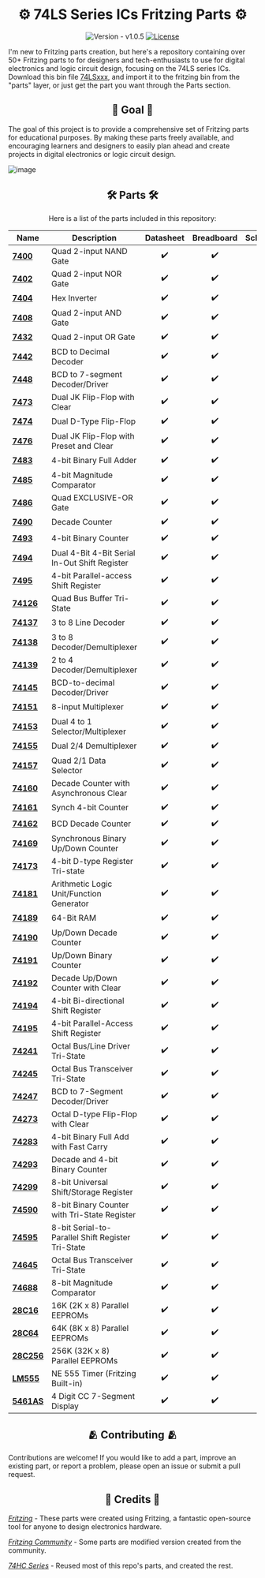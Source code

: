 <h1 align="center"> <strong> ⚙️ 74LS Series ICs Fritzing Parts ⚙️ </strong> </h1>

<div align="center">

  ![Version - v1.0.5](https://img.shields.io/badge/Fritzing-v0.9.10-2ea44f?logo=git&logoColor=red)
  <a href="./LICENSE.txt">
    <img src="https://img.shields.io/badge/License-CC_BY--SA-2ea44f.svg" alt="License">
  </a>
</div>

I'm new to Fritzing parts creation, but here's a repository containing over 50+ Fritzing parts to for designers and tech-enthusiasts to use for digital electronics and logic circuit design, focusing on the 74LS series ICs. Download this bin file [74LSxxx](./74LSxxx.fzbz), and import it to the fritzing bin from the "parts" layer, or just get the part you want through the Parts section.

<h2 align="center"> <strong> 🎯 Goal 🎯  </strong> </h2>

The goal of this project is to provide a comprehensive set of Fritzing parts for educational purposes. By making these parts freely available, and encouraging learners and designers to easily plan ahead and create projects in digital electronics or logic circuit design.

![image](https://github.com/Adr-hyng/74LS-Series-Fritzing-Parts/assets/95139246/3a4984e7-7473-4a3c-b384-7f688c7436f3)


<h2 align="center"> <strong> 🛠️ Parts 🛠️  </strong> </h2>

<div align="center">

  Here is a list of the parts included in this repository:

| <div align="center"> Name </div>                    |<div align="center"> Description </div>| <div align="center"> Datasheet </div> | <div align="center"> Breadboard </div>  | <div align="center"> Schematic </div> | <div align="center"> PCB </div>        |
| ----------------------- | --------------------------------------------- |:----:| --- | --- | ------------------ |
| <b>[7400](./Parts/74LS00.fzpz)</b>     | Quad 2-input NAND Gate                        |  ✔️  | <div align="center"> ✔️ </div> | <div align="center"> ✔️ </div> | ✔️                 |
| <b>[7402](./Parts/74LS02.fzpz)</b>     | Quad 2-input NOR Gate                        |  ✔️  | <div align="center"> ✔️ </div> | <div align="center"> ✔️ </div> | ✔️                 |
| <b>[7404](./Parts/74LS04.fzpz)</b>     | Hex Inverter                        |  ✔️  | <div align="center"> ✔️ </div> | <div align="center"> ✔️ </div> | ✔️                 |
| <b>[7408](./Parts/74LS08.fzpz)</b>     | Quad 2-input AND Gate                        |  ✔️  | <div align="center"> ✔️ </div> | <div align="center"> ✔️ </div> | ✔️                 |
| <b>[7432](./Parts/74LS32.fzpz)</b>     | Quad 2-input OR Gate                        |  ✔️  | <div align="center"> ✔️ </div> | <div align="center"> ✔️ </div> | ✔️                 |
| <b>[7442](./Parts/74LS42.fzpz)</b>     | BCD to Decimal Decoder                        |  ✔️  | <div align="center"> ✔️ </div> | <div align="center"> ✔️ </div> | ✔️                 |
| <b>[7448](./Parts/SN74LS48.fzpz)</b>     |  BCD to 7-segment Decoder/Driver                        |  ✔️  | <div align="center"> ✔️ </div> | <div align="center"> ✔️ </div> | ✔️                 |
| <b>[7473](./Parts/74LS73.fzpz)</b>     |   Dual JK Flip-Flop with Clear                        |  ✔️  | <div align="center"> ✔️ </div> | <div align="center"> ❌ </div> | ✔️                 |
| <b>[7474](./Parts/74LS74.fzpz)</b>     |    Dual D-Type Flip-Flop                        |  ✔️  | <div align="center"> ✔️ </div> | <div align="center"> ❌ </div> | ✔️                 |
| <b>[7476](./Parts/74LS76.fzpz)</b>     |    Dual JK Flip-Flop with Preset and Clear                        |  ✔️  | <div align="center"> ✔️ </div> | <div align="center"> ✔️ </div> | ✔️                 |
| <b>[7483](./Parts/74LS83.fzpz)</b>     |    4-bit Binary Full Adder                        |  ✔️  | <div align="center"> ✔️ </div> | <div align="center"> ✔️ </div> | ✔️                 |
| <b>[7485](./Parts/74LS85.fzpz)</b>     |    4-bit Magnitude Comparator                        |  ✔️  | <div align="center"> ✔️ </div> | <div align="center"> ✔️ </div> | ✔️                 |
| <b>[7486](./Parts/74LS86.fzpz)</b>     |     Quad EXCLUSIVE-OR Gate                        |  ✔️  | <div align="center"> ✔️ </div> | <div align="center"> ✔️ </div> | ✔️                 |
| <b>[7490](./Parts/74LS90.fzpz)</b>     |     Decade Counter                        |  ✔️  | <div align="center"> ✔️ </div> | <div align="center"> ❌ </div> | ✔️                 |
| <b>[7493](./Parts/74LS93.fzpz)</b>     |     4-bit Binary Counter                        |  ✔️  | <div align="center"> ✔️ </div> | <div align="center"> ❌ </div> | ✔️                 |
| <b>[7494](./Parts/74LS94.fzpz)</b>     |     Dual 4-Bit 4-Bit Serial In-Out Shift Register                        |  ✔️  | <div align="center"> ✔️ </div> | <div align="center"> ✔️ </div> | ✔️                 |
| <b>[7495](./Parts/74LS95.fzpz)</b>     |     4-bit Parallel-access Shift Register                        |  ✔️  | <div align="center"> ✔️ </div> | <div align="center"> ❌ </div> | ✔️                 |
| <b>[74126](./Parts/74LS126.fzpz)</b>     |     Quad Bus Buffer Tri-State                        |  ✔️  | <div align="center"> ✔️ </div> | <div align="center"> ❌ </div> | ✔️                 |
| <b>[74137](./Parts/74LS137.fzpz)</b>     |     3 to 8 Line Decoder                        |  ✔️  | <div align="center"> ✔️ </div> | <div align="center"> ✔️ </div> | ✔️                 |
| <b>[74138](./Parts/74LS138.fzpz)</b>     |     3 to 8 Decoder/Demultiplexer                        |  ✔️  | <div align="center"> ✔️ </div> | <div align="center"> ✔️ </div> | ✔️                 |
| <b>[74139](./Parts/74LS139.fzpz)</b>     |     2 to 4 Decoder/Demultiplexer                        |  ✔️  | <div align="center"> ✔️ </div> | <div align="center"> ✔️ </div> | ✔️                 |
| <b>[74145](./Parts/74LS145.fzpz)</b>     |     BCD-to-decimal Decoder/Driver                        |  ✔️  | <div align="center"> ✔️ </div> | <div align="center"> ✔️ </div> | ✔️                 |
| <b>[74151](./Parts/74LS151.fzpz)</b>     |      8-input Multiplexer                        |  ✔️  | <div align="center"> ✔️ </div> | <div align="center"> ✔️ </div> | ✔️                 |
| <b>[74153](./Parts/74LS153.fzpz)</b>     |       Dual 4 to 1 Selector/Multiplexer                        |  ✔️  | <div align="center"> ✔️ </div> | <div align="center"> ✔️ </div> | ✔️                 |
| <b>[74155](./Parts/74LS155.fzpz)</b>     |       Dual 2/4 Demultiplexer                        |  ✔️  | <div align="center"> ✔️ </div> | <div align="center"> ✔️ </div> | ✔️                 |
| <b>[74157](./Parts/74LS157.fzpz)</b>     |        Quad 2/1 Data Selector                        |  ✔️  | <div align="center"> ✔️ </div> | <div align="center"> ✔️ </div> | ✔️                 |
| <b>[74160](./Parts/74LS160.fzpz)</b>     |        Decade Counter with Asynchronous Clear                        |  ✔️  | <div align="center"> ✔️ </div> | <div align="center"> ✔️ </div> | ✔️                 |
| <b>[74161](./Parts/74LS161.fzpz)</b>     |        Synch 4-bit Counter                        |  ✔️  | <div align="center"> ✔️ </div> | <div align="center"> ✔️ </div> | ✔️                 |
| <b>[74162](./Parts/74LS162.fzpz)</b>     |        BCD Decade Counter                        |  ✔️  | <div align="center"> ✔️ </div> | <div align="center"> ✔️ </div> | ✔️                 |
| <b>[74169](./Parts/74LS169.fzpz)</b>     |        Synchronous Binary Up/Down Counter                        |  ✔️  | <div align="center"> ✔️ </div> | <div align="center"> ✔️ </div> | ✔️                 |
| <b>[74173](./Parts/74LS173.fzpz)</b>     |        4-bit D-type Register Tri-state                        |  ✔️  | <div align="center"> ✔️ </div> | <div align="center"> ✔️ </div> | ✔️                 |
| <b>[74181](./Parts/SN74LS181.fzpz)</b>     |        Arithmetic Logic Unit/Function Generator                        |  ✔️  | <div align="center"> ✔️ </div> | <div align="center"> ✔️ </div> | ✔️                 |
| <b>[74189](./Parts/74LS189.fzpz)</b>     |        64-Bit RAM                        |  ✔️  | <div align="center"> ✔️ </div> | <div align="center"> ✔️ </div> | ✔️                 |
| <b>[74190](./Parts/74LS190.fzpz)</b>     |        Up/Down Decade Counter                        |  ✔️  | <div align="center"> ✔️ </div> | <div align="center"> ✔️ </div> | ✔️                 |
| <b>[74191](./Parts/74LS191.fzpz)</b>     |        Up/Down Binary Counter                        |  ✔️  | <div align="center"> ✔️ </div> | <div align="center"> ✔️ </div> | ✔️                 |
| <b>[74192](./Parts/74LS192.fzpz)</b>     |        Decade Up/Down Counter with Clear                        |  ✔️  | <div align="center"> ✔️ </div> | <div align="center"> ✔️ </div> | ✔️                 |
| <b>[74194](./Parts/74LS194.fzpz)</b>     |        4-bit Bi-directional Shift Register                        |  ✔️  | <div align="center"> ✔️ </div> | <div align="center"> ✔️ </div> | ✔️                 |
| <b>[74195](./Parts/74LS195.fzpz)</b>     |        4-bit Parallel-Access Shift Register                        |  ✔️  | <div align="center"> ✔️ </div> | <div align="center"> ✔️ </div> | ✔️                 |
| <b>[74241](./Parts/74LS241.fzpz)</b>     |        Octal Bus/Line Driver Tri-State                        |  ✔️  | <div align="center"> ✔️ </div> | <div align="center"> ❌ </div> | ✔️                 |
| <b>[74245](./Parts/74LS245.fzpz)</b>     |        Octal Bus Transceiver Tri-State                        |  ✔️  | <div align="center"> ✔️ </div> | <div align="center"> ❌ </div> | ✔️                 |
| <b>[74247](./Parts/74LS247.fzpz)</b>     |        BCD to 7-Segment Decoder/Driver                        |  ✔️  | <div align="center"> ✔️ </div> | <div align="center"> ✔️ </div> | ✔️                 |
| <b>[74273](./Parts/74LS273.fzpz)</b>     |        Octal D-type Flip-Flop with Clear                        |  ✔️  | <div align="center"> ✔️ </div> | <div align="center"> ❌ </div> | ✔️                 |
| <b>[74283](./Parts/74LS283.fzpz)</b>     |        4-bit Binary Full Add with Fast Carry                        |  ✔️  | <div align="center"> ✔️ </div> | <div align="center"> ✔️ </div> | ✔️                 |
| <b>[74293](./Parts/74LS293.fzpz)</b>     |        Decade and 4-bit Binary Counter                        |  ✔️  | <div align="center"> ✔️ </div> | <div align="center"> ❌ </div> | ✔️                 |
| <b>[74299](./Parts/74LS299.fzpz)</b>     |        8-bit Universal Shift/Storage Register                        |  ✔️  | <div align="center"> ✔️ </div> | <div align="center"> ❌ </div> | ✔️                 |
| <b>[74590](./Parts/74LS590.fzpz)</b>     |        8-bit Binary Counter with Tri-State Register                        |  ✔️  | <div align="center"> ✔️ </div> | <div align="center"> ✔️ </div> | ✔️                 |
| <b>[74595](./Parts/74LS595.fzpz)</b>     |        8-bit Serial-to-Parallel Shift Register Tri-State                        |  ✔️  | <div align="center"> ✔️ </div> | <div align="center"> ✔️ </div> | ✔️                 |
| <b>[74645](./Parts/74LS645.fzpz)</b>     |        Octal Bus Transceiver Tri-State                        |  ✔️  | <div align="center"> ✔️ </div> | <div align="center"> ❌ </div> | ✔️                 |
| <b>[74688](./Parts/74LS688.fzpz)</b>     |        8-bit Magnitude Comparator                        |  ✔️  | <div align="center"> ✔️ </div> | <div align="center"> ❌ </div> | ✔️                 |
| <b>[28C16](./Parts/AT28C16.fzpz)</b>     |        16K (2K x 8) Parallel EEPROMs                        |  ✔️  | <div align="center"> ✔️ </div> | <div align="center"> ✔️ </div> | ✔️                 |
| <b>[28C64](./Parts/AT28C64.fzpz)</b>     |        64K (8K x 8) Parallel EEPROMs                        |  ✔️  | <div align="center"> ✔️ </div> | <div align="center"> ✔️ </div> | ❌                 |
| <b>[28C256](./Parts/AT28C256.fzpz)</b>     |        256K (32K x 8) Parallel EEPROMs                        |  ✔️  | <div align="center"> ✔️ </div> | <div align="center"> ✔️ </div> | ❌                 |
| <b>[LM555](./Parts/NE555%20Timer.fzpz)</b>     |        NE 555 Timer (Fritzing Built-in)                        |  ✔️  | <div align="center"> ✔️ </div> | <div align="center"> ✔️ </div> | ✔️                 |
| <b>[5461AS](./Parts/7-SEGMENT-4DIGIT%20common%20cathode.fzpz)</b>     |        4 Digit CC 7-Segment Display                        |  ✔️  | <div align="center"> ✔️ </div> | <div align="center"> ✔️ </div> | ✔️                 |


</div>

<h2 align="center"> <strong> 🫂 Contributing 🫂 </strong> </h2>

Contributions are welcome! If you would like to add a part, improve an existing part, or report a problem, please open an issue or submit a pull request.

<h2 align="center"> <strong> 👾 Credits 👾 </strong> </h2>

<i>[Fritzing](https://github.com/fritzing)</i> - These parts were created using Fritzing, a fantastic open-source tool for anyone to design electronics hardware.

<i>[Fritzing Community](https://forum.fritzing.org/)</i> - Some parts are modified version created from the community.

<i>[74HC Series](https://github.com/AwooOOoo/Fritzing_74HCxx)</i> - Reused most of this repo's parts, and created the rest.



